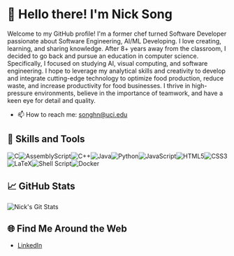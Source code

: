 # 👋 Hello there! I'm Nick Song

Welcome to my GitHub profile! I'm a former chef turned Software Developer passionate about Software Engineering, AI/ML Developing. I love creating, learning, and sharing knowledge.
After 8+ years away from the classroom, I decided to go back and pursue an education in computer science. Specifically, I focused on studying AI, visual computing, and software engineering. 
I hope to leverage my analytical skills and creativity to develop and integrate cutting-edge technology to optimize food production, reduce waste, and increase productivity for food businesses. I thrive in high-pressure environments, believe in the importance of teamwork, and have a keen eye for detail and quality.

- 📫 How to reach me: [songhn@uci.edu](mailto:songhn@uci.edu)

## 🚀 Skills and Tools

![C](https://img.shields.io/badge/c-%2300599C.svg?style=for-the-badge&logo=c&logoColor=white)![AssemblyScript](https://img.shields.io/badge/assembly%20script-%23000000.svg?style=for-the-badge&logo=assemblyscript&logoColor=white)![C++](https://img.shields.io/badge/c++-%2300599C.svg?style=for-the-badge&logo=c%2B%2B&logoColor=white)![Java](https://img.shields.io/badge/java-%23ED8B00.svg?style=for-the-badge&logo=openjdk&logoColor=white)![Python](https://img.shields.io/badge/python-3670A0?style=for-the-badge&logo=python&logoColor=ffdd54)![JavaScript](https://img.shields.io/badge/javascript-%23323330.svg?style=for-the-badge&logo=javascript&logoColor=%23F7DF1E)![HTML5](https://img.shields.io/badge/html5-%23E34F26.svg?style=for-the-badge&logo=html5&logoColor=white)![CSS3](https://img.shields.io/badge/css3-%231572B6.svg?style=for-the-badge&logo=css3&logoColor=white)![LaTeX](https://img.shields.io/badge/latex-%23008080.svg?style=for-the-badge&logo=latex&logoColor=white)![Shell Script](https://img.shields.io/badge/shell_script-%23121011.svg?style=for-the-badge&logo=gnu-bash&logoColor=white)![Docker](https://img.shields.io/badge/docker-%230db7ed.svg?style=for-the-badge&logo=docker&logoColor=white)

## 📈 GitHub Stats

![Nick's Git Stats](https://github-readme-stats.vercel.app/api?username=HosunS&show_icons=true&theme=radical)

## 🌐 Find Me Around the Web

- [LinkedIn](https://www.linkedin.com/in/hosun-song/)
